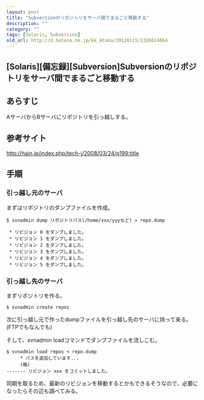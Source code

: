 ```yaml
---
layout: post
title: "Subversionのリポジトリをサーバ間でまるごと移動する"
description: ""
category: ""
tags: [Solaris, Subversion]
old_url: http://d.hatena.ne.jp/kk_Ataka/20120115/1326624864
---
```


\[Solaris\]\[備忘録\]\[Subversion\]Subversionのリポジトリをサーバ間でまるごと移動する
-------------------------------------------------------------------------------------

あらすじ
--------

AサーバからBサーバにリポジトリを引っ越しする。

参考サイト
----------

<http://hain.jp/index.php/tech-j/2008/03/24/p199:title>

手順
----

### 引っ越し元のサーバ

まずはリポジトリのダンプファイルを作成。

    $ svnadmin dump リポジトリパス(/home/xxx/yyyなど) > repo.dump

     * リビジョン 0 をダンプしました。
     * リビジョン 1 をダンプしました。
     * リビジョン 2 をダンプしました。
     * リビジョン 3 をダンプしました。
     * リビジョン 4 をダンプしました。
     * リビジョン 5 をダンプしました。

### 引っ越し先のサーバ

まずリポジトリを作る。

    $ svnadmin create repos

次に引っ越し元で作ったdumpファイルを引っ越し先のサーバに持って来る。(FTPでもなんでも)

そして、svnadmin loadコマンドでダンプファイルを流しこむ。

    $ svnadmin load repos < repo.dump
         * パスを追加しています...
         (略)
    ------- リビジョン xxx をコミットしました。

同期を取るため、最新のリビジョンを移動するとかもできるそうなので、必要になったらその辺も調べてみる。
